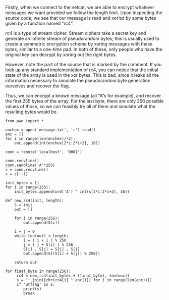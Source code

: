 Firstly, when we connect to the netcat, we are able to encrypt whatever messages we want provided we follow the length limit. Upon inspecting the source code, we see that our message is read and xor’ed by some bytes given by a function named “rc4”.

rc4 is a type of stream cipher. Stream ciphers take a secret key and generate an infinite stream of pseudorandom bytes; this is usually used to create a symmetric encryption scheme by xoring messages with these bytes, similar to a one-time pad. In both of these, only people who have the original key can decrypt by xoring out the right bytes.

However, note the part of the source that is marked by the comment. If you look up any standard implementation of rc4, you can notice that the initial state of the array is used in the xor bytes. This is bad, since it leaks all the information necessary to simulate the pseudorandom byte generation ourselves and recover the flag.

Thus, we can encrypt a known message (all “A”s for example), and recover the first 255 bytes of the array. For the last byte, there are only 256 possible values of those, so we can feasibly try all of them and simulate what the resulting bytes would be. 

```
from pwn import *

enchex = open('message.txt', 'r').read()
enc = []
for i in range(len(enchex)//2):
    enc.append(int(enchex[2*i:2*i+2], 16))

conn = remote('localhost', '9001')

conn.recvline()
conn.sendline('A'*255)
s = conn.recvline()
s = s[:-1]

init_bytes = []
for i in range(255):
    init_bytes.append(ord('A') ^ int(s[2*i:2*i+2], 16))

def new_rc4(init, length):
    S = init
    out = []

    for i in range(256):
        out.append(S[i])

    i = j = 0
    while len(out) < length:
        i = ( i + 1 ) % 256
        j = ( j + S[i] ) % 256
        S[i] , S[j] = S[j] , S[i]
        out.append(S[(S[i] + S[j]) % 256])

    return out

for final_byte in range(256):
     rc4 = new_rc4(init_bytes + [final_byte], len(enc))
     s = ''.join([chr(rc4[i] ^ enc[i]) for i in range(len(enc))])
     if 'utflag' in s:
        print(s)
        break
```

